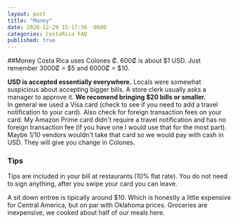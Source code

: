 ```yaml
---
layout: post
title: "Money"
date: 2020-12-29 15:17:56 -0600
categories: CostaRica FAQ
published: true
---
```


##Money
  Costa Rica uses Colones ₡.  600₡ is about $1 USD. Just remember 3000₡ = $5 and 6000₡ = $10.
  
  **USD is accepted essentially everywhere.** Locals were somewhat suspicious about accepting bigger bills. A store clerk usually asks a manager to approve it. **We recomend bringing $20 bills or smaller.**  
  In general we used a Visa card (check to see if you need to add a travel notification to your card). Also check for foreign transaction fees on your card. My Amazon Prime card didn't require a travel notification and has no foreign transaction fee (if you have one I would use that for the most part).
  Maybe 1/10 vendors wouldn't take that card so we would pay with cash in USD. They will give you change in Colones.
  
  ### Tips
  
  Tips are included in your bill at restaurants (10% flat rate). You do not need to sign anything, after you swipe your card you can leave.
  
  A sit down entree is tipically around $10. Which is honestly a little expensive for Central America, but on par with Oklahoma prices.  Groceries are inexpensive, we cooked about half of our meals here.